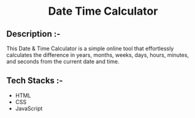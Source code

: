 # <p align="center">Date Time Calculator</p>

## Description :-

This Date & Time Calculator is a simple online tool that effortlessly calculates the difference in years, months, weeks, days, hours, minutes, and seconds from the current date and time.

## Tech Stacks :-

- HTML
- CSS
- JavaScript


